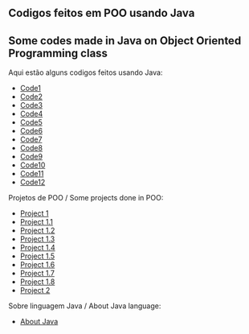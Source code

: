 ## Codigos feitos em POO usando Java 
## Some codes made in Java on Object Oriented Programming class

Aqui estão alguns codigos feitos usando Java:

- [Code1](https://github.com/floro-neto/POO/tree/main/MenuCadastroPOO)
- [Code2](https://github.com/floro-neto/POO/tree/main/arrayObjetosJava)
- [Code3](https://github.com/floro-neto/POO/tree/main/aula1Poo)
- [Code4](https://github.com/floro-neto/POO/tree/main/banco)
- [Code5](https://github.com/floro-neto/POO/tree/main/clientesPOO)
- [Code6](https://github.com/floro-neto/POO/tree/main/contructorsJava)
- [Code7](https://github.com/floro-neto/POO/tree/main/finalKeyJava)
- [Code8](https://github.com/floro-neto/POO/tree/main/hipotenusaJava)
- [Code9](https://github.com/floro-neto/POO/tree/main/listaArraysJava)
- [Code10](https://github.com/floro-neto/POO/tree/main/orientaObjetosJava)
- [Code11](https://github.com/floro-neto/POO/tree/main/poligono)
- [Code12](https://github.com/floro-neto/POO/tree/main/trianguloPOO)

Projetos de POO / Some projects done in POO:

- [Project 1](https://github.com/floro-neto/POO/tree/main/AutomoveisPOO)
- [Project 1.1](https://github.com/floro-neto/POO/tree/main/CadernodadosPOO)
- [Project 1.2](https://github.com/floro-neto/POO/tree/main/ContaBancarioPOO)
- [Project 1.3](https://github.com/floro-neto/POO/tree/main/calculadoraPoo)
- [Project 1.4](https://github.com/floro-neto/POO/tree/main/dadosAluPOO)
- [Project 1.5](https://github.com/floro-neto/POO/tree/main/DatasPOO)
- [Project 1.6](https://github.com/floro-neto/POO/tree/main/EntrCinamaPOO)
- [Project 1.7](https://github.com/floro-neto/POO/tree/main/NotasPOO)
- [Project 1.8](https://github.com/floro-neto/POO/tree/main/PaisesPOO)
- [Project 2]()

Sobre linguagem Java / About Java language:

- [About Java](https://www.sololearn.com/en/learn/courses/java-introduction)

